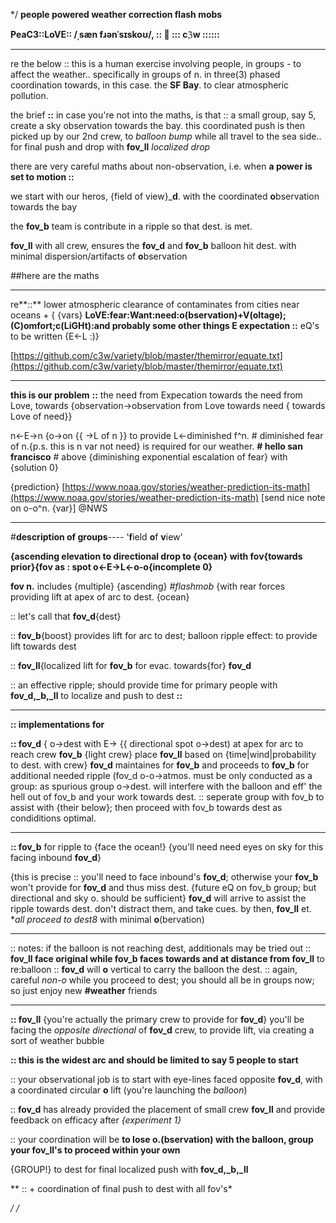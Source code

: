 */ **people powered weather correction flash mobs**

**PeaC3::LoVE::  /ˌsæn fɹənˈsɪskoʊ/, :: 🌿 ::: cℨw ::::::**

----
re the below :: this is a human exercise involving people, in groups - to affect the weather.. specifically in groups of n. in three(3) phased coordination towards, in this case. the **SF Bay**. to clear atmospheric pollution.

the brief **::** in case you're not into the maths, is that :: a small group, say 5, create a sky observation towards the bay. this coordinated push is then picked up by our 2nd crew, to *balloon bump* while all travel to the sea side.. for final push and drop with **fov_ll** *localized drop*

there are very careful maths about non-observation, i.e. when **a power is set to motion ::**

we start with our heros, {field of view}_**d**. with the coordinated **o**bservation towards the bay

the **fov_b** team is contribute in a ripple so that dest. is met.

**fov_ll** with all crew, ensures the **fov_d** and **fov_b** balloon hit dest. with minimal dispersion/artifacts of **o**bservation

##here are the maths

-----


re**::** lower atmospheric clearance of contaminates from cities near oceans + {
    {vars}
      **LoVE:fear:Want:need:o(bservation)+V(oltage);(C)omfort;c(LiGHt):and probably some other things
      E expectation ::** eQ's to be written {E<-L :)}

[https://github.com/c3w/variety/blob/master/themirror/equate.txt](https://github.com/c3w/variety/blob/master/themirror/equate.txt)

-----
 **this is our problem** **::** the need from Expecation towards the need from Love, towards {observation->observation from Love towards need { towards Love of need}}

  n<-E->n<L-> {o->o<L->n {{ ->L of n }}
    to provide L<-diminished f^n. # diminished fear of n.{p.s. this is n var not need} is required for our weather.
    **# hello san francisco**
    # above {diminishing exponential escalation of fear} with {solution 0}


{prediction} [https://www.noaa.gov/stories/weather-prediction-its-math](https://www.noaa.gov/stories/weather-prediction-its-math) [send nice note on o-o^n. {var}] @NWS

-----
#**description of groups**----
'**f**ield **o**f **v**iew'


**{ascending elevation to directional drop to {ocean} with fov{towards prior}{fov as  : spot o<-E->L<-o-o{incomplete 0}**

**fov n.** includes {multiple} {ascending} *#flashmob* {with rear forces providing lift at apex of arc to dest. {ocean}

  :: let's call that **fov_d**{dest}
  
  :: **fov_b**{boost} provides lift for arc to dest;  balloon ripple effect: to provide lift towards dest
  
  :: **fov_ll**{localized lift for **fov_b** for evac. towards{for} **fov_d**
  
  :: an effective ripple; should provide time for primary people with **fov_d,_b,_ll** to localize and push to dest
**::** 

-----

**:: implementations for**

   **:: fov_d**
	{ o->dest with E-> {{ directional spot o->dest) at apex for arc to reach crew **fov_b** {light crew} 
        place **fov_ll** based on {time|wind|probability to dest. with crew}
        **fov_d** maintaines for **fov_b** and proceeds to **fov_b** for additional needed ripple
         (fov_d o-o->atmos. must be only conducted as a group: as spurious group o->dest. will interfere with the balloon
           and eff' the hell out of fov_b and your work towards dest. 
         :: seperate group with fov_b to assist with {their below}; then proceed with fov_b towards dest as condiditions optimal.

-----
   **:: fov_b**
          for ripple to {face the ocean!} {you'll need need eyes on sky for this facing inbound **fov_d**}
          
{this is precise :: you'll need to face inbound's **fov_d**; otherwise your **fov_b** won't provide for **fov_d**
           and thus miss dest.
	  {future eQ on fov_b group; but directional and sky o. should be sufficient}
          **fov_d** will arrive to assist the ripple towards dest.  don't distract them, and take cues.
          by then, **fov_ll** et. **all proceed to dest8* with minimal **o**(bervation)
          
----

:: notes: if the balloon is not reaching dest, additionals may be tried out
             :: **fov_ll face original while fov_b faces towards and at distance from fov_ll** to re:balloon
             :: **fov_d** will **o** vertical to carry the balloon the dest.
             :: again, careful *non*-*o* while you proceed to dest;  you should all be in groups now; so just enjoy new **#weather** friends

----

**:: fov_ll**
          {you're actually the primary crew to provide for **fov_d**}
          you'll be facing the *opposite directional* of **fov_d** crew, to provide lift, via
            creating a sort of weather bubble
            
**:: this is the widest arc and should be limited to say 5 people to start**

:: your observational job is to start with eye-lines faced opposite **fov_d**, with a coordinated circular
                **o** lift
                (you're launching the *balloon*)
                
:: **fov_d** has already provided the placement of small crew **fov_ll** and provide feedback on efficacy after *{experiment 1}*

:: your coordination will be **to lose o.(bservation) with the balloon, group your fov_ll's to proceed within your own**

{GROUP!} to dest for final localized push with **fov_d,_b,_ll**
 
**   :: + coordination of final push to dest with all fov's*

*/ /*
